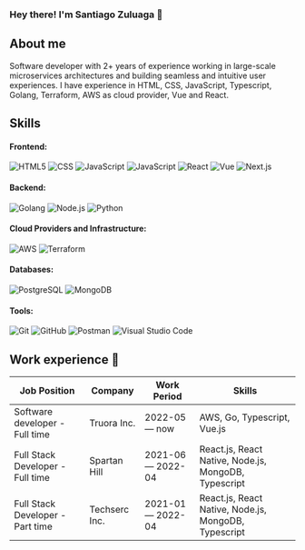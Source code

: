 ### Hey there! I'm Santiago Zuluaga 👋

## About me
Software developer with 2+ years of experience working in large-scale microservices architectures and building seamless and intuitive user experiences. I have experience in HTML, CSS, JavaScript, Typescript, Golang, Terraform, AWS as cloud provider, Vue and React.

<!--
<h3> 👨🏻‍💻 &nbsp;About Me </h3>

- 🤔 &nbsp; Exploring new technologies and developing software solutions and quick hacks.
- 🎓 &nbsp; Studying Computer Science and Mathematics at University of Massachusetts Amherst.
- 💼 &nbsp; Working as a Business Development Associate at VirtuBox InfoTech Private Limited.
- 🌱 &nbsp; Learning more about Cloud Architecture, Systems Design and Artificial Intelligence.
- ✍️ &nbsp; Pursuing Graphic Design and Blog Writing as hobbies/side hustles.
-->

## Skills

#### Frontend:
  ![HTML5](https://img.shields.io/badge/-HTML5-333333?style=flat&logo=HTML5)
  ![CSS](https://img.shields.io/badge/-CSS-333333?style=flat&logo=CSS3&logoColor=1572B6)
  ![JavaScript](https://img.shields.io/badge/-JavaScript-333333?style=flat&logo=javascript)
  ![JavaScript](https://img.shields.io/badge/-Typescript-333333?style=flat&logo=typescript)
  ![React](https://img.shields.io/badge/-React-333333?style=flat&logo=react)
  ![Vue](https://img.shields.io/badge/-Vue-333333?style=flat&logo=vue.js)
  ![Next.js](https://img.shields.io/badge/-Next.js-333333?style=flat&logo=next.js)

#### Backend:
  ![Golang](https://img.shields.io/badge/-Golang-333333?style=flat&logo=go)
  ![Node.js](https://img.shields.io/badge/-Node.js-333333?style=flat&logo=node.js)
  ![Python](https://img.shields.io/badge/-Python-333333?style=flat&logo=python)

#### Cloud Providers and Infrastructure:
  ![AWS](https://img.shields.io/badge/-AWS-333333?style=flat&logo=amazonaws)
  ![Terraform](https://img.shields.io/badge/-Terraform-333333?style=flat&logo=terraform)

#### Databases:
  ![PostgreSQL](https://img.shields.io/badge/-PostgreSQL-333333?style=flat&logo=postgresql)
  ![MongoDB](https://img.shields.io/badge/-MongoDB-333333?style=flat&logo=mongodb)

#### Tools:
  ![Git](https://img.shields.io/badge/-Git-333333?style=flat&logo=git)
  ![GitHub](https://img.shields.io/badge/-GitHub-333333?style=flat&logo=github)
  ![Postman](https://img.shields.io/badge/-Postman-333333?style=flat&logo=postman)
  ![Visual Studio Code](https://img.shields.io/badge/-Visual%20Studio%20Code-333333?style=flat&logo=visual-studio-code&logoColor=007ACC)
  

## Work experience 👔
| Job Position                       | Company         | Work Period         | Skills                                                |
| ---------------------------------- | --------------- | ------------------- | ----------------------------------------------------- |
| Software developer - Full time     | Truora Inc.     | 2022-05 — now       | AWS, Go, Typescript, Vue.js                           |
| Full Stack Developer - Full time   | Spartan Hill    | 2021-06 — 2022-04   | React.js, React Native, Node.js, MongoDB, Typescript  |
| Full Stack Developer - Part time   | Techserc Inc.   | 2021-01 — 2022-04   | React.js, React Native, Node.js, MongoDB, Typescript  |
